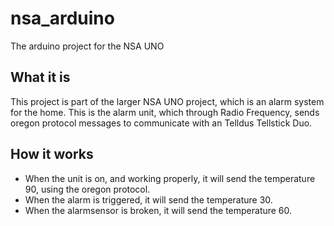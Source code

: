 # nsa_arduino
The arduino project for the NSA UNO

## What it is
This project is part of the larger NSA UNO project, which is an alarm system for the home. 
This is the alarm unit, which through Radio Frequency, sends oregon protocol messages to communicate with an 
Telldus Tellstick Duo.

## How it works
* When the unit is on, and working properly, it will send the temperature 90, using the oregon protocol.
* When the alarm is triggered, it will send the temperature 30.
* When the alarmsensor is broken, it will send the temperature 60.
